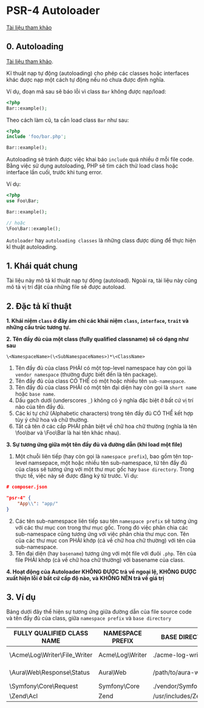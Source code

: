 # PSR-4 Autoloader

[Tài liệu tham khảo](https://www.php-fig.org/psr/psr-4/)

## 0. Autoloading

[Tài liệu tham khảo](https://www.php.net/autoload).

Kĩ thuật nạp tự động (autoloading) cho phép các classes hoặc interfaces khác được nạp một cách tự động nếu nó chưa được định nghĩa.

Ví dụ, đoạn mã sau sẽ báo lỗi vì class `Bar` không được nạp/load:

```php
<?php
Bar::example();
```

Theo cách làm cũ, ta cần load class `Bar` như sau:

```php
<?php
include 'foo/bar.php';

Bar::example();
```

Autoloading sẽ tránh được việc khai báo `include` quá nhiều ở mỗi file code. Bằng việc sử dụng autoloading, PHP sẽ tìm cách thử load class hoặc interface lần cuối, trước khi tung error. 

Ví dụ:

```php
<?php
use Foo\Bar;

Bar::example();

// hoặc
\Foo\Bar::example();
```

`Autoloader` hay `autoloading classes` là những class được dùng để thực hiện kĩ thuật autoloading.

## 1. Khái quát chung

Tài liệu này mô tả kĩ thuật nạp tự động (autoload). Ngoài ra, tài liệu này cũng mô tả vị trí đặt của những file sẽ được autoload.

## 2. Đặc tả kĩ thuật

**1. Khái niệm `class` ở đây ám chỉ các khái niệm `class`, `interface`, `trait` và những cấu trúc tương tự.**

**2. Tên đầy đủ của một class (fully qualified classname) sẽ có dạng như sau**

```
\<NamespaceName>(\<SubNamespaceNames>)*\<ClassName>
```

  1. Tên đầy đủ của class PHẢI có một top-level namespace hay còn gọi là `vendor namespace` (thường được biết đến là tên package).
  2. Tên đầy đủ của class CÓ THỂ có một hoặc nhiều tên `sub-namespace`.
  3. Tên đầy đủ của class PHẢI có một tên đại diện hay còn gọi là `short name` hoặc `base name`.
  4. Dấu gạch dưới (underscores `_`) không có ý nghĩa đặc biệt ở bất cứ vị trí nào của tên đầy đủ.
  5. Các kí tự chữ (Alphabetic characters) trong tên đầy đủ CÓ THỂ kết hợp tùy ý chữ hoa và chữ thường.
  6. Tất cả tên ở các cấp PHẢI phân biệt về chữ hoa chữ thường (nghĩa là tên \foo\bar và \Foo\Bar là hai tên khác nhau).

**3. Sự tương ứng giữa một tên đầy đủ và đường dẫn (khi load một file)**

  1. Một chuỗi liên tiếp (hay còn gọi là `namespace prefix`), bao gồm tên top-level namsepace, một hoặc nhiều tên sub-namespace, từ tên đầy đủ của class sẽ tương ứng với một thư mục gốc hay `base directory`. Trong thực tế, việc này sẽ được đăng ký từ trước. Ví dụ:

``` json
# composer.json

"psr-4" {
    "App\\": "app/"
}
```

  2. Các tên sub-namespace liên tiếp sau tên `namespace prefix` sẽ tương ứng với các thư mục con trong thư mục gốc. Trong đó việc phân chia các sub-namespace cũng tương ứng với việc phân chia thư mục con. Tên của các thư mục con PHẢI khớp (cả về chữ hoa chữ thường) với tên của sub-namespace.
  3. Tên đại diện (hay `basename`) tương ứng với một file với đuôi `.php`. Tên của file PHẢI khớp (cả về chữ hoa chữ thường) với basename của class.

**4. Hoạt động của Autoloader KHÔNG ĐƯỢC trả về ngoại lệ, KHÔNG ĐƯỢC xuất hiện lỗi ở bất cứ cấp độ nào, và KHÔNG NÊN trả về giá trị**

## 3. Ví dụ

Bảng dưới đây thể hiện sự tương ứng giữa đường dẫn của file source code và tên đầy đủ của class, giữa `namespace prefix` và `base directory`

| FULLY QUALIFIED CLASS NAME | NAMESPACE PREFIX | BASE DIRECTORY | RESULTING FILE PATH |
| ----------- | ----------- | ----------- | ----------- |
| \Acme\Log\Writer\File_Writer | Acme\Log\Writer | ./acme-log-writer/lib/ | ./acme-log-writer/lib/File_Writer.php |
| \Aura\Web\Response\Status | Aura\Web | /path/to/aura-web/src/ | /path/to/aura-web/src/Response/Status.php |
| \Symfony\Core\Request | Symfony\Core | ./vendor/Symfony/Core/ | ./vendor/Symfony/Core/Request.php |
| \Zend\Acl | Zend | /usr/includes/Zend/ | /usr/includes/Zend/Acl.php |
